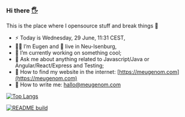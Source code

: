 ### Hi there <a href="https://meugenom.com">🖐</a>
This is the place where I opensource stuff and break things :rofl:

- ⚡  Today is Wednesday, 29 June, 11:31 CEST,
- 👨‍💼 I’m Eugen and 🏡 live in Neu-Isenburg,
- 🔭 I’m currently working on something cool;
- 💬 Ask me about anything related to Javascript/Java or Angular/React/Express and Testing;
- 📀 How to find my website in the internet: [https://meugenom.com](https://meugenom.com)
- 💾 How to write me: hallo@meugenom.com

[![Top Langs](https://github-readme-stats.vercel.app/api/top-langs/?username=meugenom&layout=compact&hide=CSS)](https://github.com/meugenom)

[![README build](https://github.com/meugenom/meugenom/actions/workflows/main.yaml/badge.svg)](https://github.com/meugenom/meugenom/actions/workflows/main.yaml)
